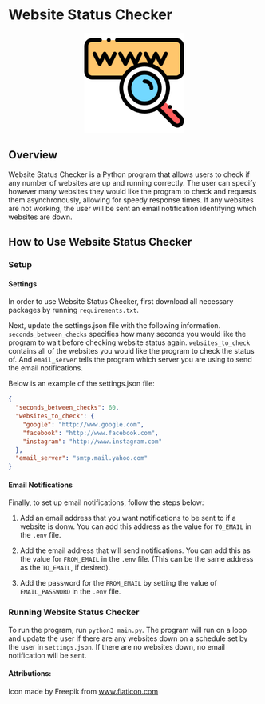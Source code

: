 # Website Status Checker

<p align="center">
  <img alt ="Website Image" src="assets/www.png" width="200">
</p>

## Overview

Website Status Checker is a Python program that allows users to check if any number of websites are up and running correctly. The user can specify however many websites they would like the program to check and requests them asynchronously, allowing for speedy response times. If any websites are not working, the user will be sent an email notification identifying which websites are down.

## How to Use Website Status Checker

### Setup

#### Settings

In order to use Website Status Checker, first download all necessary packages by running `requirements.txt`.

Next, update the settings.json file with the following information. `seconds_between_checks` specifies how many seconds you would like the program to wait before checking website status again. `websites_to_check` contains all of the websites you would like the program to check the status of. And `email_server` tells the program which server you are using to send the email notifications.

Below is an example of the settings.json file:

```json
{
  "seconds_between_checks": 60,
  "websites_to_check": {
    "google": "http://www.google.com",
    "facebook": "http://www.facebook.com",
    "instagram": "http://www.instagram.com"
  },
  "email_server": "smtp.mail.yahoo.com"
}
```

#### Email Notifications

Finally, to set up email notifications, follow the steps below:

1. Add an email address that you want notifications to be sent to if a website is donw. You can add this address as the value for `TO_EMAIL` in the `.env` file.

2. Add the email address that will send notifications. You can add this as the value for `FROM_EMAIL` in the `.env` file. (This can be the same address as the `TO_EMAIL`, if desired).

3. Add the password for the `FROM_EMAIL` by setting the value of `EMAIL_PASSWORD` in the `.env` file.

### Running Website Status Checker

To run the program, run `python3 main.py`. The program will run on a loop and update the user if there are any websites down on a schedule set by the user in `settings.json`. If there are no websites down, no email notification will be sent.

#### Attributions:

Icon made by Freepik from www.flaticon.com
